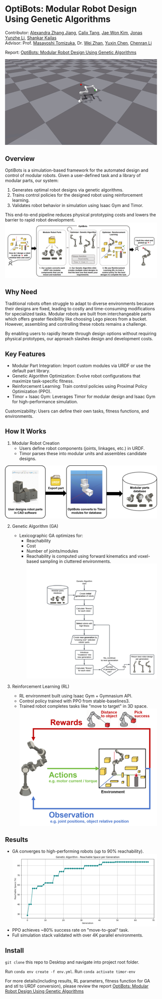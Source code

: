 # OptiBots: Modular Robot Design Using Genetic Algorithms
Contributor: [Alexandra Zhang Jiang](https://github.com/Ale-ZJ), [Calix Tang](https://github.com/CalixTang), [Jae Won Kim](https://github.com/parham-sharaf), [Jonas Yunzhe Li](https://github.com/LIYunzhe1408), [Shankar Kailas](https://github.com/shkailas) \
Advisor: Prof. [Masayoshi Tomizuka](https://scholar.google.com/citations?user=8m8taGEAAAAJ&hl=en), Dr. [Wei Zhan](https://zhanwei.site/), [Yuxin Chen](https://thomaschen98.github.io/), [Chenran Li](https://www.linkedin.com/in/chenran-li-b70078197/)

Report: [OptiBots: Modular Robot Design
Using Genetic Algorithms](https://drive.google.com/file/d/10FZ_gAAY2tnsnTH_F4qJB8uyd5-BorPb/view?usp=drive_link)

![alt text](./figures/ppl.gif)

## Overview
OptiBots is a simulation-based framework for the automated design and control of modular robots. Given a user-defined task and a library of modular parts, our system:
1. Generates optimal robot designs via genetic algorithms.
2. Trains control policies for the designed robot using reinforcement learning.
3. Validates robot behavior in simulation using Isaac Gym and Timor.

This end-to-end pipeline reduces physical prototyping costs and lowers the barrier to rapid robot development.
![alt text](./figures/optibots_pipeline_v3.png)

## Why Need
Traditional robots often struggle to adapt to diverse environments because their designs are fixed, leading to costly and time-consuming modifications for specialized tasks. Modular robots are built from interchangeable parts which offers greater flexibility like choosing Lego pieces from a bucket. However, assembling and controlling these robots remains a challenge.

By enabling users to rapidly iterate through design options without requiring physical prototypes, our approach slashes design and development costs.

## Key Features
* Modular Part Integration: Import custom modules via URDF or use the default part library.
* Genetic Algorithm Optimization: Evolve robot configurations that maximize task-specific fitness.
* Reinforcement Learning: Train control policies using Proximal Policy Optimization (PPO).
* Timor + Isaac Gym: Leverages Timor for modular design and Isaac Gym for high-performance simulation.

Customizability: Users can define their own tasks, fitness functions, and environments.

## How It Works
1. Modular Robot Creation
   * Users define robot components (joints, linkages, etc.) in URDF.
   * Timor parses these into modular units and assembles candidate designs.

![alt text](./figures/module_conversion.png)

2. Genetic Algorithm (GA)
   * Lexicographic GA optimizes for:
      * Reachability
      * Cost
      * Number of joints/modules
      * Reachability is computed using forward kinematics and voxel-based sampling in cluttered environments.
![alt text](./figures/ga_flowchart.png)

3. Reinforcement Learning (RL)
   * RL environment built using Isaac Gym + Gymnasium API.
   * Control policy trained with PPO from stable-baselines3.
   * Trained robot completes tasks like "move to target" in 3D space.
![alt text](./figures/RL_Latest_w_colored_text.png)


## Results
* GA converges to high-performing robots (up to 90% reachability).
    ![alt text](./figures/ga_plot_output.png)
* PPO achieves ~80% success rate on "move-to-goal" task.
* Full simulation stack validated with over 4K parallel environments.

## Install
`git clone` this repo to Desktop and navigate into project root folder.

Run `conda env create -f env.yml`.
Run `conda activate timor-env`

For more details(including results, RL parameters, fitness function for GA and stl to URDF conversion), please review the report [OptiBots: Modular Robot Design
Using Genetic Algorithms](https://drive.google.com/file/d/10FZ_gAAY2tnsnTH_F4qJB8uyd5-BorPb/view?usp=sharing)
